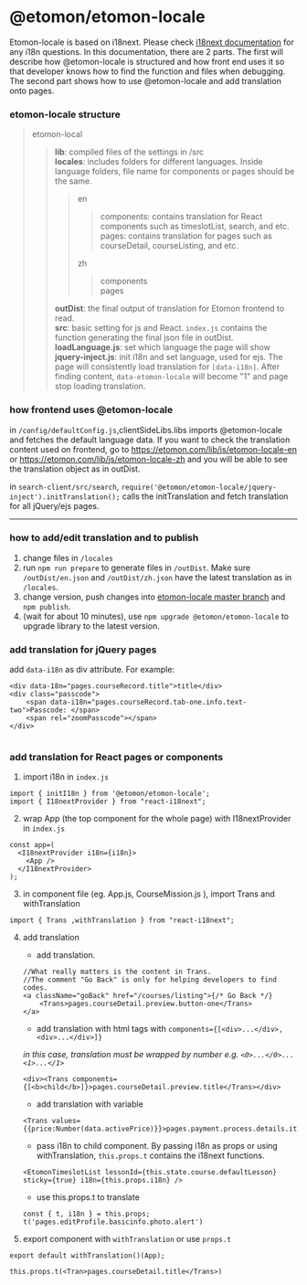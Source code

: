 # @etomon/etomon-locale

Etomon-locale is based on i18next. Please check [i18next documentation](https://www.i18next.com/) for any i18n questions. In this documentation, there are 2 parts. The first will describe how @etomon-locale is structured and how front end uses it so that developer knows how to find the function and files when debugging. The second part shows how to use @etomon-locale and add translation onto pages.



### etomon-locale structure

> etomon-local 
> > **lib**: compiled files of the settings in /src   
> > **locales**: includes folders for different languages. Inside language folders, file name for components or pages should be the same.  
> > > en  
> > > > components: contains translation for React components such as timeslotList, search, and etc.  
> > > > pages: contains translation for pages such as courseDetail, courseListing, and etc.  
> > > > 
> > > zh  
> > > > components  
> > > > pages
> > > >   
> > **outDist**: the final output of translation for Etomon frontend to read.  
> > **src**: basic setting for js and React. `index.js` contains the function generating the final json file in outDist.  
> > **loadLanguage.js**: set which language the page will show  
> > **jquery-inject.js**: init i18n and set language, used for ejs. The page will consistently load translation for `[data-i18n]`. After finding content, `data-etomon-locale` will become "1" and page stop loading translation. 


### how frontend uses @etomon-locale

in `/config/defaultConfig.js`,clientSideLibs.libs imports @etomon-locale and fetches the default language data. If you want to check the translation content used on frontend, go to <https://etomon.com/lib/js/etomon-locale-en> or <https://etomon.com/lib/js/etomon-locale-zh> and you will be able to see the translation object as in outDist.

in `search-client/src/search`, `require('@etomon/etomon-locale/jquery-inject').initTranslation();` calls the initTranslation and fetch translation for all jQuery/ejs pages.

***

### how to add/edit translation and to publish

1. change files in `/locales`
2. run `npm run prepare` to generate files in `/outDist`. Make sure `/outDist/en.json` and `/outDist/zh.json` have the latest translation as in `/locales`.
3. change version, push changes into [etomon-locale master branch](https://bitbucket.org/etomon/etomon-locale/branch/master) and `npm publish`.
4. (wait for about 10 minutes), use `npm upgrade @etomon/etomon-locale` to upgrade library to the latest version.

### add translation for jQuery pages

add `data-i18n` as div attribute. For example:
```
<div data-18n="pages.courseRecord.title">title</div>
<div class="passcode">
	<span data-i18n="pages.courseRecord.tab-one.info.text-two">Passcode: </span>
	<span rel="zoomPasscode"></span>
</div>
    
```

### add translation for React pages or components

1. import i18n in `index.js` 
```
import { initI18n } from '@etomon/etomon-locale';
import { I18nextProvider } from "react-i18next";
```
2. wrap App (the top component for the whole page) with I18nextProvider in `index.js`
```
const app=(
  <I18nextProvider i18n={i18n}>
    <App />
  </I18nextProvider>
);
```
3. in component file (eg. App.js, CourseMission.js ), import Trans and withTranslation
```
import { Trans ,withTranslation } from "react-i18next";
```
4. add translation  
	- add translation.   
	``` 
    //What really matters is the content in Trans. 
    //The comment "Go Back" is only for helping developers to find codes.
    <a className="goBack" href="/courses/listing">{/* Go Back */}
    	<Trans>pages.courseDetail.preview.button-one</Trans>
    </a>
    ``` 
	- add translation with html tags with `components={[<div>...</div>,<div>...</div>]}`
	
    *in this case, translation must be wrapped by number e.g. `<0>...</0>...<1>...</1>`*
	
	```
    <div><Trans components={[<b>child</b>]}>pages.courseDetail.preview.title</Trans></div>
    ```  
    - add translation with variable
    ```
    <Trans values={{price:Number(data.activePrice)}}>pages.payment.process.details.item.price</Trans>
    ```
    - pass i18n to child component. By passing i18n as props or using withTranslation, `this.props.t` contains the i18next functions.
    ```
    <EtomonTimeslotList lessonId={this.state.course.defaultLesson} sticky={true} i18n={this.props.i18n} />
    ```
    - use this.props.t to translate
    ```
    const { t, i18n } = this.props;
    t('pages.editProfile.basicinfo.photo.alert')
    ```


5. export component with `withTranslation` or use `props.t`
```
export default withTranslation()(App);
```
```
this.props.t(<Tran>pages.courseDetail.title</Trans>)
```
